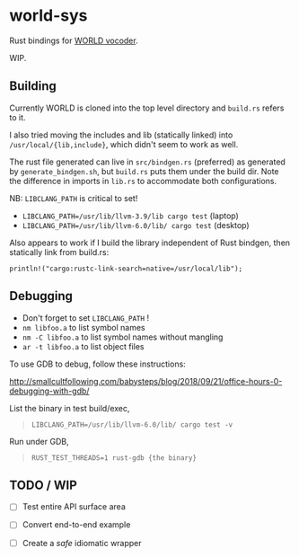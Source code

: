 world-sys
=========
Rust bindings for [WORLD vocoder](https://github.com/mmorise/World).

WIP.

Building
--------
Currently WORLD is cloned into the top level directory and `build.rs` refers to it.

I also tried moving the includes and lib (statically linked) into `/usr/local/{lib,include}`, 
which didn't seem to work as well.

The rust file generated can live in `src/bindgen.rs` (preferred) as generated by `generate_bindgen.sh`,
but `build.rs` puts them under the build dir. Note the difference in imports in `lib.rs` to accommodate
both configurations.

NB: `LIBCLANG_PATH` is critical to set!

- `LIBCLANG_PATH=/usr/lib/llvm-3.9/lib cargo test` (laptop)
- `LIBCLANG_PATH=/usr/lib/llvm-6.0/lib/ cargo test` (desktop)

Also appears to work if I build the library independent of Rust bindgen, then statically link 
from build.rs:

`println!("cargo:rustc-link-search=native=/usr/local/lib");`

Debugging
---------

- Don't forget to set `LIBCLANG_PATH` !
- `nm libfoo.a` to list symbol names
- `nm -C libfoo.a` to list symbol names without mangling
- `ar -t libfoo.a` to list object files

To use GDB to debug, follow these instructions:

http://smallcultfollowing.com/babysteps/blog/2018/09/21/office-hours-0-debugging-with-gdb/

List the binary in test build/exec,
> `LIBCLANG_PATH=/usr/lib/llvm-6.0/lib/ cargo test -v`

Run under GDB,
> `RUST_TEST_THREADS=1 rust-gdb {the binary}`

TODO / WIP
----------
- [ ] Test entire API surface area
- [ ] Convert end-to-end example
- [ ] Create a _safe_ idiomatic wrapper

